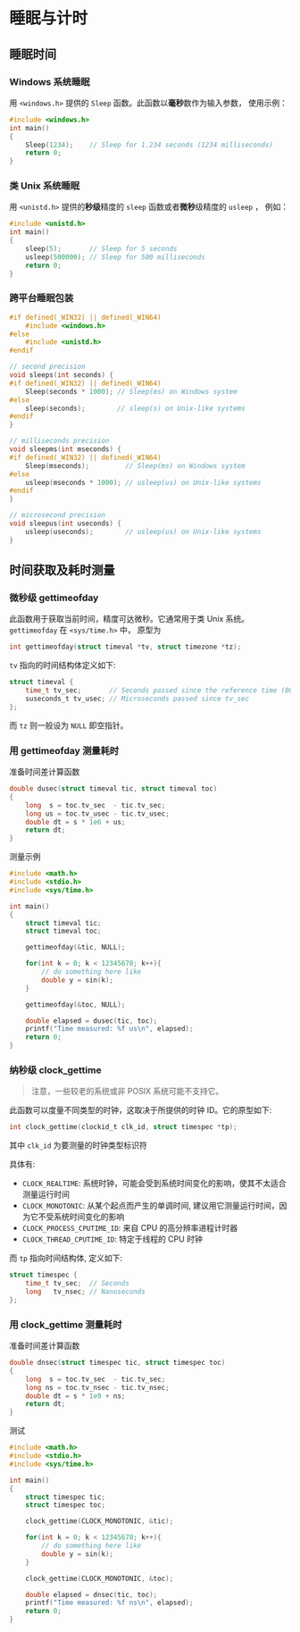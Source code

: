# 睡眠与计时

## 睡眠时间

### Windows 系统睡眠

用 `<windows.h>` 提供的 `Sleep` 函数。此函数以**毫秒**数作为输入参数， 使用示例：

```C
#include <windows.h>
int main() 
{
    Sleep(1234);    // Sleep for 1.234 seconds (1234 milliseconds)
    return 0;
}
```

### 类 Unix 系统睡眠

用 `<unistd.h>` 提供的**秒级**精度的 `sleep` 函数或者**微秒**级精度的 `usleep` ， 例如：

```C
#include <unistd.h>
int main() 
{
    sleep(5);       // Sleep for 5 seconds
    usleep(500000); // Sleep for 500 milliseconds
    return 0;
}
```

### 跨平台睡眠包装

```C
#if defined(_WIN32) || defined(_WIN64)
    #include <windows.h>
#else
    #include <unistd.h>
#endif

// second precision
void sleeps(int seconds) {
#if defined(_WIN32) || defined(_WIN64)
    Sleep(seconds * 1000); // Sleep(ms) on Windows system
#else
    sleep(seconds);        // sleep(s) on Unix-like systems
#endif
}

// milliseconds precision
void sleepms(int mseconds) {
#if defined(_WIN32) || defined(_WIN64)
    Sleep(mseconds);         // Sleep(ms) on Windows system
#else
    usleep(mseconds * 1000); // usleep(us) on Unix-like systems
#endif
}

// microsecond precision
void sleepus(int useconds) {
    usleep(useconds);        // usleep(us) on Unix-like systems
}
```

## 时间获取及耗时测量

### 微秒级 gettimeofday

此函数用于获取当前时间，精度可达微秒。它通常用于类 Unix 系统。`gettimeofday` 在 `<sys/time.h>` 中， 原型为

```C
int gettimeofday(struct timeval *tv, struct timezone *tz);
```

`tv` 指向的时间结构体定义如下:

```C
struct timeval {
    time_t tv_sec;       // Seconds passed since the reference time (00:00:00 UTC on 1 January 1970).
    suseconds_t tv_usec; // Microseconds passed since tv_sec
};
```

而 `tz` 则一般设为 `NULL` 即空指针。

### 用 gettimeofday 测量耗时

准备时间差计算函数

```C
double dusec(struct timeval tic, struct timeval toc)
{
    long  s = toc.tv_sec  - tic.tv_sec;
    long us = toc.tv_usec - tic.tv_usec;
    double dt = s * 1e6 + us;
    return dt;
}
```

测量示例

```C
#include <math.h>
#include <stdio.h>
#include <sys/time.h>

int main() 
{
    struct timeval tic;
    struct timeval toc; 

    gettimeofday(&tic, NULL);

    for(int k = 0; k < 12345678; k++){
        // do something here like
        double y = sin(k);
    }

    gettimeofday(&toc, NULL);

    double elapsed = dusec(tic, toc);
    printf("Time measured: %f us\n", elapsed);
    return 0;
}
```

### 纳秒级 clock_gettime

> 注意，一些较老的系统或非 POSIX 系统可能不支持它。

此函数可以度量不同类型的时钟，这取决于所提供的时钟 ID。它的原型如下:

```C
int clock_gettime(clockid_t clk_id, struct timespec *tp);
```

其中 `clk_id` 为要测量的时钟类型标识符

具体有:

+ `CLOCK_REALTIME`: 系统时钟，可能会受到系统时间变化的影响，使其不太适合测量运行时间
+ `CLOCK_MONOTONIC`: 从某个起点而产生的单调时间, 建议用它测量运行时间，因为它不受系统时间变化的影响
+ `CLOCK_PROCESS_CPUTIME_ID`: 来自 CPU 的高分辨率进程计时器
+ `CLOCK_THREAD_CPUTIME_ID`: 特定于线程的 CPU 时钟

而 `tp` 指向时间结构体, 定义如下:

```C
struct timespec {
    time_t tv_sec;  // Seconds
    long   tv_nsec; // Nanoseconds
};
```

### 用 clock_gettime 测量耗时

准备时间差计算函数

```C
double dnsec(struct timespec tic, struct timespec toc)
{
    long  s = toc.tv_sec  - tic.tv_sec;
    long ns = toc.tv_nsec - tic.tv_nsec;
    double dt = s * 1e9 + ns;
    return dt;
}
```

测试

```C
#include <math.h>
#include <stdio.h>
#include <sys/time.h>

int main() 
{
    struct timespec tic;
    struct timespec toc; 

    clock_gettime(CLOCK_MONOTONIC, &tic);

    for(int k = 0; k < 12345678; k++){
        // do something here like
        double y = sin(k);
    }

    clock_gettime(CLOCK_MONOTONIC, &toc);

    double elapsed = dnsec(tic, toc);
    printf("Time measured: %f ns\n", elapsed);
    return 0;
}
```
